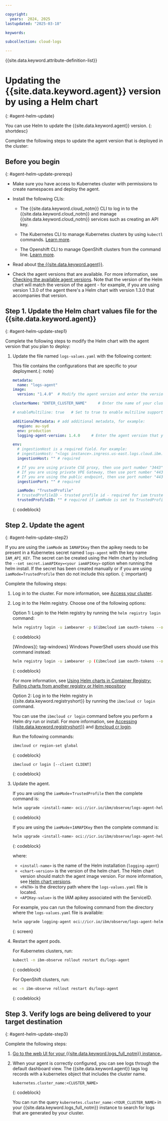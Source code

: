 ```yaml
---

copyright:
  years:  2024, 2025
lastupdated: "2025-03-18"

keywords:

subcollection: cloud-logs

---
```


{{site.data.keyword.attribute-definition-list}}


# Updating the {{site.data.keyword.agent}} version by using a Helm chart
{: #agent-helm-update}

You can use Helm to update the {{site.data.keyword.agent}} version.
{: shortdesc}

Complete the following steps to update the agent version that is deployed in the cluster:

## Before you begin
{: #agent-helm-update-prereqs}


- Make sure you have access to Kubernetes cluster with permissions to create namespaces and deploy the agent.

- Install the following CLIs:

    - The {{site.data.keyword.cloud_notm}} CLI to log in to the {{site.data.keyword.cloud_notm}} and manage {{site.data.keyword.cloud_notm}} services such as creating an API key.

    - The Kubernetes CLI to manage Kubernetes clusters by using `kubectl` commands. [Learn more](/docs/containers?topic=containers-cli-install).

    - The Openshift CLI to manage OpenShift clusters from the command line. [Learn more](/docs/openshift?topic=openshift-cli-install).

- Read about [the {{site.data.keyword.agent}}](/docs/cloud-logs?topic=cloud-logs-agent-about).

- Check the agent versions that are available. For more information, see [Checking the available agent versions](/docs/cloud-logs?topic=cloud-logs-check-agent-versions).  Note that the version of the Helm chart will match the version of the agent - for example, if you are using version 1.3.0 of the agent there's a Helm chart with version 1.3.0 that accompanies that version.


## Step 1. Update the Helm chart values file for the {{site.data.keyword.agent}}
{: #agent-helm-update-step1}

Complete the following steps to modify the Helm chart with the agent version that you plan to deploy:

1. Update the file named `logs-values.yaml` with the following content:

    This file contains the configurations that are specific to your deployment.{: note}

    ```yaml
    metadata:
      name: "logs-agent"
    image:
      version: "1.4.0"  # Modify the agent version and enter the version that you want to deploy

    clusterName: "ENTER_CLUSTER_NAME"     # Enter the name of your cluster. This information is used to improve the metadata and help with your filtering.

    # enableMultiline: true   # Set to true to enable multiline support for applications, like Java or Python, where errors and stack traces can span several lines, and each line is sent as a separate log entry.

    additionalMetadata: # add additional metadata, for example:
      region: au-syd
      env: production
      logging-agent-version: 1.4.0     # Enter the agent version that you want to deploy

    env:
      # ingestionHost is a required field. For example:
      # ingestionHost: "<logs instance>.ingress.us-east.logs.cloud.ibm.com"
      ingestionHost: "" # required

      # If you are using private CSE proxy, then use port number "3443"
      # If you are using private VPE Gateway, then use port number "443"
      # If you are using the public endpoint, then use port number "443"
      ingestionPort: "" # required

      iamMode: "TrustedProfile"
      # trustedProfileID - trusted profile id - required for iam trusted profile mode
      trustedProfileID: "" # required if iamMode is set to TrustedProfile

    ```
    {: codeblock}


## Step 2. Update the agent
{: #agent-helm-update-step2}

If you are using the `iamMode` as `IAMAPIKey` then the apikey needs to be present in a Kubernetes secret named `logs-agent` with the key name `IAM_API_KEY`.  The secret can be created using the Helm chart by including the `--set secret.iamAPIKey=<your iamAPIKey>` option when running the helm install.  If the secret has been created manually or if you are using `iamMode=TrustedProfile` then do not include this option.
{: important}

Complete the following steps:

1. Log in to the cluster. For more information, see [Access your cluster](/docs/containers?topic=containers-access_cluster).

2. Log in to the Helm registry. Choose one of the following options:

    Option 1: Login to the Helm registry by running the `helm registry login` command:

    ```sh
    helm registry login -u iambearer -p $(ibmcloud iam oauth-tokens --output json | jq -r .iam_token | cut -d " " -f2) icr.io
    ```
    {: codeblock}

    [Windows]{: tag-windows} Windows PowerShell users should use this command instead:

    ```sh
    helm registry login -u iambearer -p ((ibmcloud iam oauth-tokens --output json | ConvertFrom-Json).iam_token -replace 'Bearer ', '') icr.io
    ```
    {: codeblock}

    For more information, see [Using Helm charts in Container Registry: Pulling charts from another registry or Helm repository](/docs/Registry?topic=Registry-registry_helm_charts#registry_helm_charts_pull)

    Option 2:  Log in to the Helm registry in {{site.data.keyword.registryshort}} by running the `ibmcloud cr login` command.

    You can use the `ibmcloud cr login` command before you perform a Helm dry run or install. For more information, see [Accessing {{site.data.keyword.registryshort}}](/docs/Registry?topic=Registry-registry_access) and [ibmcloud cr login](/docs/Registry?topic=Registry-containerregcli#bx_cr_login).

    Run the following commands:

    ```sh
    ibmcloud cr region-set global
    ```
    {: codeblock}

    ```sh
    ibmcloud cr login [--client CLIENT]
    ```
    {: codeblock}

3. Update the agent.

    If you are using the `iamMode`=`TrustedProfile` then the complete command is:

    ```sh
    helm upgrade <install-name> oci://icr.io/ibm/observe/logs-agent-helm --version <chart-version> --values <PATH>/logs-values.yaml -n ibm-observe
    ```
    {: codeblock}

    If you are using the `iamMode`=`IAMAPIKey` then the complete command is:

    ```sh
    helm upgrade <install-name> oci://icr.io/ibm/observe/logs-agent-helm --version <chart-version> --values <PATH>/logs-values.yaml -n ibm-observe --create-namespace --set secret.iamAPIKey=<APIKey-value>
    ```
    {: codeblock}

    where:

    - `<install-name>` is the name of the Helm installation (`logging-agent`)
    - `<chart-version>` is the version of the helm chart. The Helm chart version should match the agent image version. For more information, see [Helm chart versions](/docs/cloud-logs?topic=cloud-logs-agent-helm-template-clusters).
    - `<PATH>` is the directory path where the `logs-values.yaml` file is located.
    - `<APIKey-value>` is the IAM apikey associated with the ServiceID.

    For example, you can run the following command from the directory where the `logs-values.yaml` file is available:

    ```sh
    helm upgrade logging-agent oci://icr.io/ibm/observe/logs-agent-helm --version 1.4.0 --values ./logs-values.yaml -n ibm-observe --set secret.iamAPIKey=<secret>
    ```
    {: screen}

4. Restart the agent pods.

    For Kubernetes clusters, run:

    ```sh
    kubectl -n ibm-observe rollout restart ds/logs-agent
    ```
    {: codeblock}

    For OpenShift clusters, run:

    ```sh
    oc -n ibm-observe rollout restart ds/logs-agent
    ```
    {: codeblock}


## Step 3. Verify logs are being delivered to your target destination
{: #agent-helm-update-step3}

Complete the following steps:

1. [Go to the web UI for your {{site.data.keyword.logs_full_notm}} instance.](/docs/cloud-logs?topic=cloud-logs-instance-launch).

2. When your agent is correctly configured, you can see logs through the default dashboard view. The {{site.data.keyword.agent}} tags log records with a kubernetes object that includes the cluster name.

    ```text
    kubernetes.cluster_name:<CLUSTER_NAME>
    ```
    {: codeblock}

    You can run the query `kubernetes.cluster_name:<YOUR_CLUSTER_NAME>` in your {{site.data.keyword.logs_full_notm}} instance to search for logs that are generated by your cluster.

